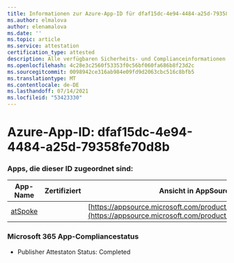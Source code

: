 ```yaml
---
title: Informationen zur Azure-App-ID für dfaf15dc-4e94-4484-a25d-79358fe70d8b
ms.author: elmalova
author: elenamalova
ms.date: ''
ms.topic: article
ms.service: attestation
certification_type: attested
description: Alle verfügbaren Sicherheits- und Complianceinformationen für dfaf15dc-4e94-4484-a25d-79358fe70d8b.
ms.openlocfilehash: 4c28e3c2560f53353f0c56bf060fa686b8f23d2c
ms.sourcegitcommit: 0098942ce316ab984e09fd9d2063cbc516c8bfb5
ms.translationtype: MT
ms.contentlocale: de-DE
ms.lasthandoff: 07/14/2021
ms.locfileid: "53423330"
---
```

# <a name="azure-app-id-dfaf15dc-4e94-4484-a25d-79358fe70d8b"></a>Azure-App-ID: dfaf15dc-4e94-4484-a25d-79358fe70d8b


### <a name="apps-associated-with-this-id"></a>Apps, die dieser ID zugeordnet sind:
| **App-Name** | **Zertifiziert** | **Ansicht in AppSource** |
|-|-|-|
| [atSpoke](https://docs.microsoft.com/en-us/microsoft-365-app-certification/forward/WA200001454) |  | [https://appsource.microsoft.com/product/office/WA200001454](https://appsource.microsoft.com/product/office/WA200001454) |

### <a name="microsoft-365-app-compliance-status"></a>Microsoft 365 App-Compliancestatus
- Publisher Attestaton Status: Completed
